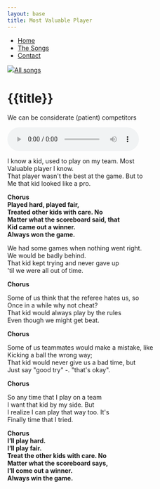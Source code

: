 ```yaml
---
layout: base
title: Most Valuable Player
---
```


<nav>
    <ul class="nav">
      <li><a href="/">Home</a></li>
      <li class="active"><a href="/the-songs/">The Songs</a></li>
      <li><a href="/contact">Contact</a></li>
    </ul>
</nav>


<div class="block">
<a href="/the-songs"><img src="/img/arrow-left.svg"></a><a href="/the-songs">All songs</a>
</div>

<h1 class="song-title2">{{title}}</h1>

We can be considerate (patient) competitors

<div>
    <audio controls="">
      <source src="/music/most-valuable-player.mp3" type="audio/mpeg">
      Your browser does not support the audio element.
    </audio>
  </div>

<span class="lyrics">

I know a kid, used to play on my team. Most  
Valuable player l know.  
That player wasn't the best at the game. But to  
Me that kid looked like a pro.  

**Chorus  
Played hard, played fair,  
Treated other kids with care. No  
Matter what the scoreboard said, that  
Kid came out a winner.  
Always won the game.**

We had some games when nothing went right.  
We would be badly behind.  
That kid kept trying and never gave up  
'til we were all out of time.  

**Chorus**

Some of us think that the referee hates us, so  
Once in a while why not cheat?  
That kid would always play by the rules  
Even though we might get beat.

**Chorus**

Some of us teammates would make a mistake, like  
Kicking a ball the wrong way;  
That kid would never give us a bad time, but  
Just say "good try" -. "that's okay".  

**Chorus**

So any time that I play on a team  
I want that kid by my side. But  
I realize I can play that way too. It's  
Finally time that I tried.

**Chorus  
I’ll play hard.  
I’ll play fair.  
Treat the other kids with care. No  
Matter what the scoreboard says,  
I’ll come out a winner.  
Always win the game.**

</span>